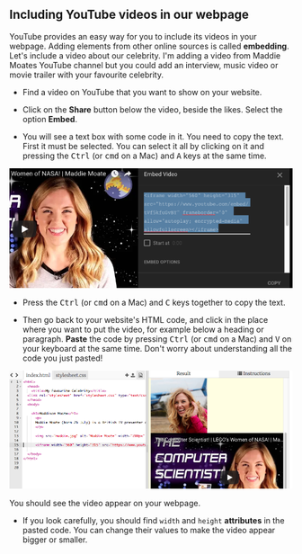 ## Including YouTube videos in our webpage

YouTube provides an easy way for you to include its videos in your webpage. Adding elements from other online sources is called **embedding**. Let's include a video about our celebrity. I'm adding a video from Maddie Moates YouTube channel but you could add an interview, music video or movie trailer with your favourite celebrity.

+ Find a video on YouTube that you want to show on your website. 

+ Click on the **Share** button below the video, beside the likes. Select the option **Embed**.

+ You will see a text box with some code in it. You need to copy the text. First it must be selected. You can select it all by clicking on it and pressing the <kbd>Ctrl</kbd> (or <kbd>cmd</kbd> on a Mac) and <kbd>A</kbd> keys at the same time.

![Selected Text](images/youtubeSelectedText.png)

+ Press the <kbd>Ctrl</kbd> (or <kbd>cmd</kbd> on a Mac) and <kbd>C</kbd> keys together to copy the text.

+ Then go back to your website's HTML code, and click in the place where you want to put the video, for example below a heading or paragraph. **Paste** the code by pressing <kbd>Ctrl</kbd> (or <kbd>cmd</kbd> on a Mac) and <kbd>V</kbd> on your keyboard at the same time. Don't worry about understanding all the code you just pasted!

![Pasted code on trinket](images/pastedVideoCode.png)

You should see the video appear on your webpage.

+ If you look carefully, you should find `width` and `height` **attributes** in the pasted code. You can change their values to make the video appear bigger or smaller.